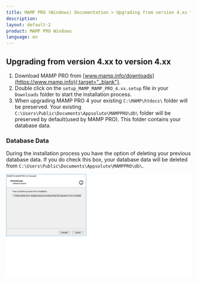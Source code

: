 ```yaml
---
title: MAMP PRO (Windows) Documentation > Upgrading from version 4.xx to version 4.xx
description: 
layout: default-2
product: MAMP PRO Windows
language: en
---
```


## Upgrading from version 4.xx to version 4.xx

1. Download MAMP PRO from [www.mamp.info/downloads](https://www.mamp.info){:target="_blank"}.
2. Double click on the `setup_MAMP_MAMP_PRO_4.xx.setup` file in your `Downloads` folder to start the installation process.
3. When upgrading MAMP PRO 4 your existing `C:\MAMP\htdocs\` folder will be preserved. Your existing `C:\Users\Public\Documents\Appsolute\MAMPPRO\db\` folder will be preserved by default(used by MAMP PRO). This folder contains your database data.

### Database Data

During the installation process you have the option of deleting your previous database data. If you do check this box, your database data will be deleted from `C:\Users\Public\Documents\Appsolute\MAMPPRO\db\`.

![MAMP](/en/MAMP-PRO-Windows/Installation/MAMP-PRO-4xx-4xx-Upgrade/InstallDeleteDatabases.png)
 



